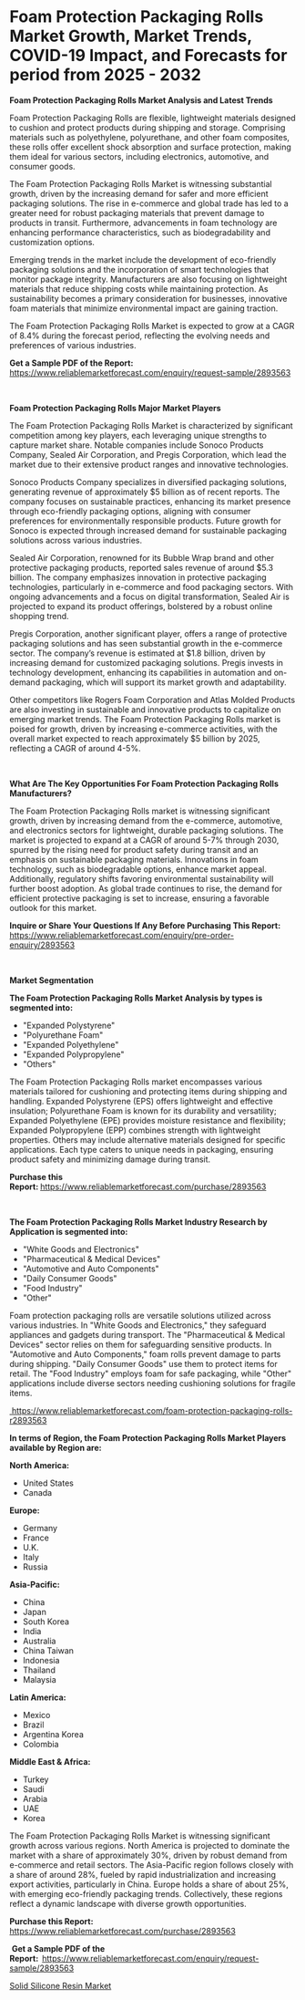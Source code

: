 <p><h1>Foam Protection Packaging Rolls Market Growth, Market Trends, COVID-19 Impact, and Forecasts for period from 2025 - 2032</h1></p><p><strong>Foam Protection Packaging Rolls Market Analysis and Latest Trends</strong></p>
<p><p>Foam Protection Packaging Rolls are flexible, lightweight materials designed to cushion and protect products during shipping and storage. Comprising materials such as polyethylene, polyurethane, and other foam composites, these rolls offer excellent shock absorption and surface protection, making them ideal for various sectors, including electronics, automotive, and consumer goods.</p><p>The Foam Protection Packaging Rolls Market is witnessing substantial growth, driven by the increasing demand for safer and more efficient packaging solutions. The rise in e-commerce and global trade has led to a greater need for robust packaging materials that prevent damage to products in transit. Furthermore, advancements in foam technology are enhancing performance characteristics, such as biodegradability and customization options.</p><p>Emerging trends in the market include the development of eco-friendly packaging solutions and the incorporation of smart technologies that monitor package integrity. Manufacturers are also focusing on lightweight materials that reduce shipping costs while maintaining protection. As sustainability becomes a primary consideration for businesses, innovative foam materials that minimize environmental impact are gaining traction.</p><p>The Foam Protection Packaging Rolls Market is expected to grow at a CAGR of 8.4% during the forecast period, reflecting the evolving needs and preferences of various industries.</p></p>
<p><strong>Get a Sample PDF of the Report:&nbsp;</strong> <a href="https://www.reliablemarketforecast.com/enquiry/request-sample/2893563?utm_campaign=3310&utm_medium=2&utm_source=Github&utm_content=ia&utm_term=15032025&utm_id=foam-protection-packaging-rolls">https://www.reliablemarketforecast.com/enquiry/request-sample/2893563</a></p>
<p>&nbsp;</p>
<p><strong>Foam Protection Packaging Rolls Major Market Players</strong></p>
<p><p>The Foam Protection Packaging Rolls Market is characterized by significant competition among key players, each leveraging unique strengths to capture market share. Notable companies include Sonoco Products Company, Sealed Air Corporation, and Pregis Corporation, which lead the market due to their extensive product ranges and innovative technologies.</p><p>Sonoco Products Company specializes in diversified packaging solutions, generating revenue of approximately $5 billion as of recent reports. The company focuses on sustainable practices, enhancing its market presence through eco-friendly packaging options, aligning with consumer preferences for environmentally responsible products. Future growth for Sonoco is expected through increased demand for sustainable packaging solutions across various industries.</p><p>Sealed Air Corporation, renowned for its Bubble Wrap brand and other protective packaging products, reported sales revenue of around $5.3 billion. The company emphasizes innovation in protective packaging technologies, particularly in e-commerce and food packaging sectors. With ongoing advancements and a focus on digital transformation, Sealed Air is projected to expand its product offerings, bolstered by a robust online shopping trend.</p><p>Pregis Corporation, another significant player, offers a range of protective packaging solutions and has seen substantial growth in the e-commerce sector. The company’s revenue is estimated at $1.8 billion, driven by increasing demand for customized packaging solutions. Pregis invests in technology development, enhancing its capabilities in automation and on-demand packaging, which will support its market growth and adaptability.</p><p>Other competitors like Rogers Foam Corporation and Atlas Molded Products are also investing in sustainable and innovative products to capitalize on emerging market trends. The Foam Protection Packaging Rolls market is poised for growth, driven by increasing e-commerce activities, with the overall market expected to reach approximately $5 billion by 2025, reflecting a CAGR of around 4-5%.</p></p>
<p>&nbsp;</p>
<p><strong>What Are The Key Opportunities For Foam Protection Packaging Rolls Manufacturers?</strong></p>
<p><p>The Foam Protection Packaging Rolls market is witnessing significant growth, driven by increasing demand from the e-commerce, automotive, and electronics sectors for lightweight, durable packaging solutions. The market is projected to expand at a CAGR of around 5-7% through 2030, spurred by the rising need for product safety during transit and an emphasis on sustainable packaging materials. Innovations in foam technology, such as biodegradable options, enhance market appeal. Additionally, regulatory shifts favoring environmental sustainability will further boost adoption. As global trade continues to rise, the demand for efficient protective packaging is set to increase, ensuring a favorable outlook for this market.</p></p>
<p><strong>Inquire or Share Your Questions If Any Before Purchasing This Report:</strong> <a href="https://www.reliablemarketforecast.com/enquiry/pre-order-enquiry/2893563?utm_campaign=3310&utm_medium=2&utm_source=Github&utm_content=ia&utm_term=15032025&utm_id=foam-protection-packaging-rolls">https://www.reliablemarketforecast.com/enquiry/pre-order-enquiry/2893563</a></p>
<p>&nbsp;</p>
<p><strong>Market Segmentation</strong></p>
<p><strong>The Foam Protection Packaging Rolls Market Analysis by types is segmented into:</strong></p>
<p><ul><li>"Expanded Polystyrene"</li><li>"Polyurethane Foam"</li><li>"Expanded Polyethylene"</li><li>"Expanded Polypropylene"</li><li>"Others"</li></ul></p>
<p><p>The Foam Protection Packaging Rolls market encompasses various materials tailored for cushioning and protecting items during shipping and handling. Expanded Polystyrene (EPS) offers lightweight and effective insulation; Polyurethane Foam is known for its durability and versatility; Expanded Polyethylene (EPE) provides moisture resistance and flexibility; Expanded Polypropylene (EPP) combines strength with lightweight properties. Others may include alternative materials designed for specific applications. Each type caters to unique needs in packaging, ensuring product safety and minimizing damage during transit.</p></p>
<p><strong>Purchase this Report:&nbsp;</strong><a href="https://www.reliablemarketforecast.com/purchase/2893563?utm_campaign=3310&utm_medium=2&utm_source=Github&utm_content=ia&utm_term=15032025&utm_id=foam-protection-packaging-rolls">https://www.reliablemarketforecast.com/purchase/2893563</a></p>
<p>&nbsp;</p>
<p><strong>The Foam Protection Packaging Rolls Market Industry Research by Application is segmented into:</strong></p>
<p><ul><li>"White Goods and Electronics"</li><li>"Pharmaceutical & Medical Devices"</li><li>"Automotive and Auto Components"</li><li>"Daily Consumer Goods"</li><li>"Food Industry"</li><li>"Other"</li></ul></p>
<p><p>Foam protection packaging rolls are versatile solutions utilized across various industries. In "White Goods and Electronics," they safeguard appliances and gadgets during transport. The "Pharmaceutical & Medical Devices" sector relies on them for safeguarding sensitive products. In "Automotive and Auto Components," foam rolls prevent damage to parts during shipping. "Daily Consumer Goods" use them to protect items for retail. The "Food Industry" employs foam for safe packaging, while "Other" applications include diverse sectors needing cushioning solutions for fragile items.</p></p>
<p><a href="https://www.reliablemarketforecast.com/foam-protection-packaging-rolls-r2893563?utm_campaign=3310&utm_medium=2&utm_source=Github&utm_content=ia&utm_term=15032025&utm_id=foam-protection-packaging-rolls">&nbsp;https://www.reliablemarketforecast.com/foam-protection-packaging-rolls-r2893563</a></p>
<p><strong>In terms of Region, the Foam Protection Packaging Rolls Market Players available by Region are:</strong></p>
<p>
    <p> <strong> North America: </strong>
        <ul>
            <li>United States</li>
            <li>Canada</li>
        </ul>
        </p> 
    <p> <strong> Europe: </strong>
        <ul>
            <li>Germany</li>
            <li>France</li>
            <li>U.K.</li>
            <li>Italy</li>
            <li>Russia</li>
        </ul>
        </p> 
    <p> <strong> Asia-Pacific: </strong>
        <ul>
            <li>China</li>
            <li>Japan</li>
            <li>South Korea</li>
            <li>India</li>
            <li>Australia</li>
            <li>China Taiwan</li>
            <li>Indonesia</li>
            <li>Thailand</li>
            <li>Malaysia</li>
        </ul>
        </p> 
    <p> <strong> Latin America: </strong>
        <ul>
            <li>Mexico</li>
            <li>Brazil</li>
            <li>Argentina Korea</li>
            <li>Colombia</li>
        </ul>
        </p> 
    <p> <strong> Middle East & Africa: </strong>
        <ul>
            <li>Turkey</li>
            <li>Saudi</li>
            <li>Arabia</li>
            <li>UAE</li>
            <li>Korea</li>
        </ul>
    </p>
    </p>
<p><p>The Foam Protection Packaging Rolls Market is witnessing significant growth across various regions. North America is projected to dominate the market with a share of approximately 30%, driven by robust demand from e-commerce and retail sectors. The Asia-Pacific region follows closely with a share of around 28%, fueled by rapid industrialization and increasing export activities, particularly in China. Europe holds a share of about 25%, with emerging eco-friendly packaging trends. Collectively, these regions reflect a dynamic landscape with diverse growth opportunities.</p></p>
<p><strong>Purchase this Report: </strong><a href="https://www.reliablemarketforecast.com/purchase/2893563?utm_campaign=3310&utm_medium=2&utm_source=Github&utm_content=ia&utm_term=15032025&utm_id=foam-protection-packaging-rolls">https://www.reliablemarketforecast.com/purchase/2893563</a></p>
<p>&nbsp;<strong>Get a Sample PDF of the Report:&nbsp;&nbsp;</strong><a href="https://www.reliablemarketforecast.com/enquiry/request-sample/2893563?utm_campaign=3310&utm_medium=2&utm_source=Github&utm_content=ia&utm_term=15032025&utm_id=foam-protection-packaging-rolls">https://www.reliablemarketforecast.com/enquiry/request-sample/2893563</a></p>
<p><strong></strong></p>
<p><p><a href="https://github.com/jolinolooman/Market-Research-Report-List-1/blob/main/solid-silicone-resin-market.md?utm_campaign=3310&utm_medium=2&utm_source=Github&utm_content=ia&utm_term=15032025&utm_id=foam-protection-packaging-rolls">Solid Silicone Resin Market</a></p></p>